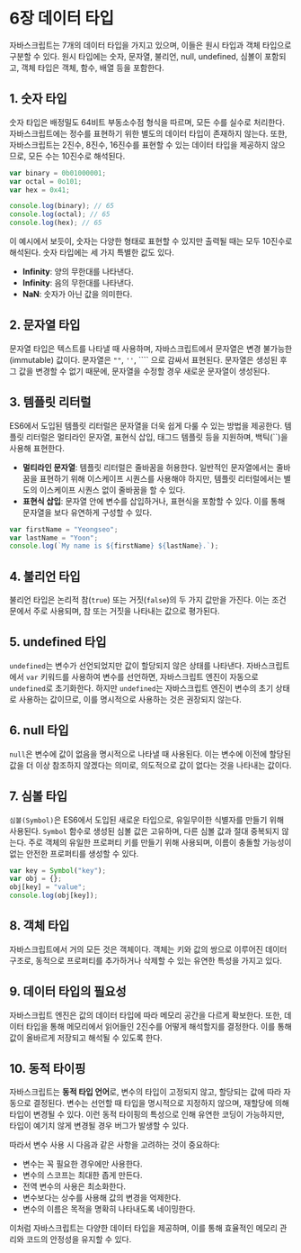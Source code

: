 # 6장 데이터 타입

자바스크립트는 7개의 데이터 타입을 가지고 있으며, 이들은 원시 타입과 객체 타입으로 구분할 수 있다. 원시 타입에는 숫자, 문자열, 불리언, null, undefined, 심볼이 포함되고, 객체 타입은 객체, 함수, 배열 등을 포함한다.

## **1. 숫자 타입**

숫자 타입은 배정밀도 64비트 부동소수점 형식을 따르며, 모든 수를 실수로 처리한다. 자바스크립트에는 정수를 표현하기 위한 별도의 데이터 타입이 존재하지 않는다. 또한, 자바스크립트는 2진수, 8진수, 16진수를 표현할 수 있는 데이터 타입을 제공하지 않으므로, 모든 수는 10진수로 해석된다.

```jsx
var binary = 0b01000001;
var octal = 0o101;
var hex = 0x41;

console.log(binary); // 65
console.log(octal); // 65
console.log(hex); // 65
```

이 예시에서 보듯이, 숫자는 다양한 형태로 표현할 수 있지만 출력될 때는 모두 10진수로 해석된다. 숫자 타입에는 세 가지 특별한 값도 있다.

- **Infinity**: 양의 무한대를 나타낸다.
- **Infinity**: 음의 무한대를 나타낸다.
- **NaN**: 숫자가 아닌 값을 의미한다.

## **2. 문자열 타입**

문자열 타입은 텍스트를 나타낼 때 사용하며, 자바스크립트에서 문자열은 변경 불가능한(immutable) 값이다. 문자열은 `""`, `''`, ```` 으로 감싸서 표현된다. 문자열은 생성된 후 그 값을 변경할 수 없기 때문에, 문자열을 수정할 경우 새로운 문자열이 생성된다.

## **3. 템플릿 리터럴**

ES6에서 도입된 템플릿 리터럴은 문자열을 더욱 쉽게 다룰 수 있는 방법을 제공한다. 템플릿 리터럴은 멀티라인 문자열, 표현식 삽입, 태그드 템플릿 등을 지원하며, 백틱(``)을 사용해 표현한다.

- **멀티라인 문자열**: 템플릿 리터럴은 줄바꿈을 허용한다. 일반적인 문자열에서는 줄바꿈을 표현하기 위해 이스케이프 시퀀스를 사용해야 하지만, 템플릿 리터럴에서는 별도의 이스케이프 시퀀스 없이 줄바꿈을 할 수 있다.
- **표현식 삽입**: 문자열 안에 변수를 삽입하거나, 표현식을 포함할 수 있다. 이를 통해 문자열을 보다 유연하게 구성할 수 있다.

```jsx
var firstName = "Yeongseo";
var lastName = "Yoon";
console.log(`My name is ${firstName} ${lastName}.`);
```

## **4. 불리언 타입**

불리언 타입은 논리적 참(`true`) 또는 거짓(`false`)의 두 가지 값만을 가진다. 이는 조건문에서 주로 사용되며, 참 또는 거짓을 나타내는 값으로 평가된다.

## **5. undefined 타입**

`undefined`는 변수가 선언되었지만 값이 할당되지 않은 상태를 나타낸다. 자바스크립트에서 `var` 키워드를 사용하여 변수를 선언하면, 자바스크립트 엔진이 자동으로 `undefined`로 초기화한다. 하지만 `undefined`는 자바스크립트 엔진이 변수의 초기 상태로 사용하는 값이므로, 이를 명시적으로 사용하는 것은 권장되지 않는다.

## **6. null 타입**

`null`은 변수에 값이 없음을 명시적으로 나타낼 때 사용된다. 이는 변수에 이전에 할당된 값을 더 이상 참조하지 않겠다는 의미로, 의도적으로 값이 없다는 것을 나타내는 값이다.

## **7. 심볼 타입**

`심볼(Symbol)`은 ES6에서 도입된 새로운 타입으로, 유일무이한 식별자를 만들기 위해 사용된다. `Symbol` 함수로 생성된 심볼 값은 고유하며, 다른 심볼 값과 절대 중복되지 않는다. 주로 객체의 유일한 프로퍼티 키를 만들기 위해 사용되며, 이름이 충돌할 가능성이 없는 안전한 프로퍼티를 생성할 수 있다.

```jsx
var key = Symbol("key");
var obj = {};
obj[key] = "value";
console.log(obj[key]);
```

## **8. 객체 타입**

자바스크립트에서 거의 모든 것은 객체이다. 객체는 키와 값의 쌍으로 이루어진 데이터 구조로, 동적으로 프로퍼티를 추가하거나 삭제할 수 있는 유연한 특성을 가지고 있다.

## **9. 데이터 타입의 필요성**

자바스크립트 엔진은 값의 데이터 타입에 따라 메모리 공간을 다르게 확보한다. 또한, 데이터 타입을 통해 메모리에서 읽어들인 2진수를 어떻게 해석할지를 결정한다. 이를 통해 값이 올바르게 저장되고 해석될 수 있도록 한다.

## **10. 동적 타이핑**

자바스크립트는 **동적 타입 언어**로, 변수의 타입이 고정되지 않고, 할당되는 값에 따라 자동으로 결정된다. 변수는 선언할 때 타입을 명시적으로 지정하지 않으며, 재할당에 의해 타입이 변경될 수 있다. 이런 동적 타이핑의 특성으로 인해 유연한 코딩이 가능하지만, 타입이 예기치 않게 변경될 경우 버그가 발생할 수 있다.

따라서 변수 사용 시 다음과 같은 사항을 고려하는 것이 중요하다:

- 변수는 꼭 필요한 경우에만 사용한다.
- 변수의 스코프는 최대한 좁게 만든다.
- 전역 변수의 사용은 최소화한다.
- 변수보다는 상수를 사용해 값의 변경을 억제한다.
- 변수의 이름은 목적을 명확히 나타내도록 네이밍한다.

이처럼 자바스크립트는 다양한 데이터 타입을 제공하며, 이를 통해 효율적인 메모리 관리와 코드의 안정성을 유지할 수 있다.
